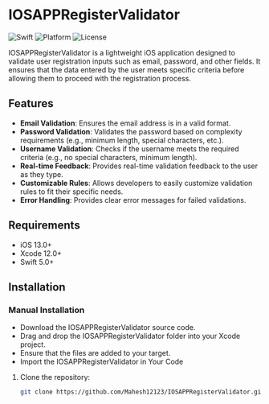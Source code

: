 # IOSAPPRegisterValidator

![Swift](https://img.shields.io/badge/Swift-5.0-orange.svg)
![Platform](https://img.shields.io/badge/Platform-iOS-blue.svg)
![License](https://img.shields.io/badge/License-MIT-lightgrey.svg)

IOSAPPRegisterValidator is a lightweight iOS application designed to validate user registration inputs such as email, password, and other fields. It ensures that the data entered by the user meets specific criteria before allowing them to proceed with the registration process.

## Features

- **Email Validation**: Ensures the email address is in a valid format.
- **Password Validation**: Validates the password based on complexity requirements (e.g., minimum length, special characters, etc.).
- **Username Validation**: Checks if the username meets the required criteria (e.g., no special characters, minimum length).
- **Real-time Feedback**: Provides real-time validation feedback to the user as they type.
- **Customizable Rules**: Allows developers to easily customize validation rules to fit their specific needs.
- **Error Handling**: Provides clear error messages for failed validations.

## Requirements

- iOS 13.0+
- Xcode 12.0+
- Swift 5.0+

## Installation

### Manual Installation

-  Download the IOSAPPRegisterValidator source code.
-  Drag and drop the IOSAPPRegisterValidator folder into your Xcode project.
-  Ensure that the files are added to your target.
-  Import the IOSAPPRegisterValidator in Your Code 

1. Clone the repository:
   ```bash
   git clone https://github.com/Mahesh12123/IOSAPPRegisterValidator.git
  

